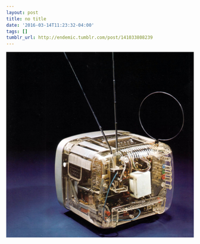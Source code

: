 ```yaml
---
layout: post
title: no title
date: '2016-03-14T11:23:32-04:00'
tags: []
tumblr_url: http://endemic.tumblr.com/post/141033808239
---
```

 ![](/tumblr_files/tumblr_o2zflcn32U1sumwtyo1_1280.jpg)  
